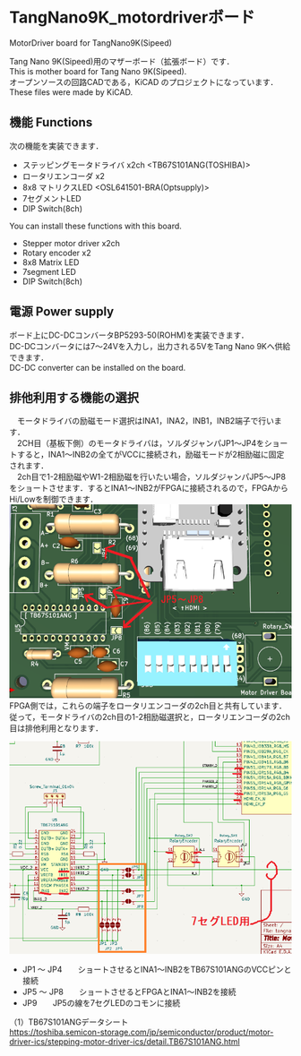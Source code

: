 # TangNano9K_motordriverボード
MotorDriver board for TangNano9K(Sipeed)

Tang Nano 9K(Sipeed)用のマザーボード（拡張ボード）です．  
This is mother board for Tang Nano 9K(Sipeed).  
オープンソースの回路CADである，KiCAD のプロジェクトになっています．  
These files were made by KiCAD.

## 機能 Functions
次の機能を実装できます．
- ステッピングモータドライバ x2ch <TB67S101ANG(TOSHIBA)>
- ロータリエンコーダ x2
- 8x8 マトリクスLED <OSL641501-BRA(Optsupply)>
- 7セグメントLED
- DIP Switch(8ch)

You can install these functions with this board.
- Stepper motor driver x2ch
- Rotary encoder x2
- 8x8 Matrix LED
- 7segment LED
- DIP Switch(8ch)

## 電源 Power supply
ボード上にDC-DCコンバータBP5293-50(ROHM)を実装できます．  
DC-DCコンバータには7～24Vを入力し，出力される5VをTang Nano 9Kへ供給できます．  
DC-DC converter can be installed on the board.  

## 排他利用する機能の選択
　モータドライバの励磁モード選択はINA1，INA2，INB1，INB2端子で行います．  
　2CH目（基板下側）のモータドライバは，ソルダジャンパJP1～JP4をショートすると，INA1～INB2の全てがVCCに接続され，励磁モードが2相励磁に固定されます．   
 　2ch目で1-2相励磁やW1-2相励磁を行いたい場合，ソルダジャンパJP5～JP8をショートさせます．するとINA1～INB2がFPGAに接続されるので，FPGAからHi/Lowを制御できます．  
![](doc/jp5-8.png "ソルダジャンパで選択する")  
  FPGA側では，これらの端子をロータリエンコーダの2ch目と共有しています．  
  従って，モータドライバの2ch目の1-2相励磁選択と，ロータリエンコーダの2ch目は排他利用となります．  
  
![](doc/schematics_jp.png "JP1～JP4またはJP5～JP8のどちらかのセットをショートさせる")
- JP1 ～ JP4　　ショートさせるとINA1～INB2をTB67S101ANGのVCCピンと接続
- JP5 ～ JP8　　ショートさせるとFPGAとINA1～INB2を接続
- JP9　　JP5の線を7セグLEDのコモンに接続

 
 （1）TB67S101ANGデータシート  
 https://toshiba.semicon-storage.com/jp/semiconductor/product/motor-driver-ics/stepping-motor-driver-ics/detail.TB67S101ANG.html
